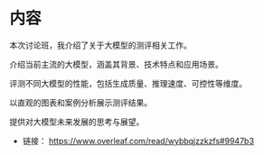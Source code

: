 # 内容

本次讨论班，我介绍了关于大模型的测评相关工作。

介绍当前主流的大模型，涵盖其背景、技术特点和应用场景。

评测不同大模型的性能，包括生成质量、推理速度、可控性等维度。

以直观的图表和案例分析展示测评结果。

提供对大模型未来发展的思考与展望。

* 链接： https://www.overleaf.com/read/wybbqjzzkzfs#9947b3
